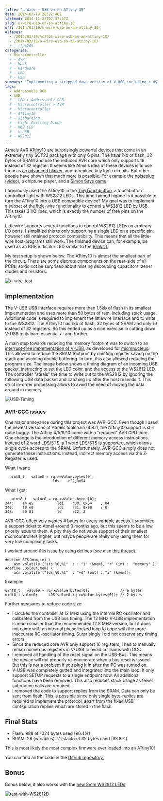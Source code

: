 ```yaml
---
title: "u-Wire – USB on an ATtiny 10"
date: 2014-03-19T20:22:40Z
lastmod: 2014-11-27T07:37:37Z
slug: u-wire-usb-on-an-attiny-10
url: /2014/03/19/u-wire-usb-on-an-attiny-10/
aliases:
  - /2014/03/19/%c2%b5-wire-usb-on-an-attiny-10/
  - /2014/03/19/u-wire-usb-on-an-attiny-10/
  # - /?p=269
categories:
  - Microcontroller
  # - AVR
  # - Hack
  # - Hardware
  # - LED
  # - USB
summary: "Implementing a stripped down version of V-USB including a WS2812 controller on a minimal ATtiny10 MCUs with only 1kb of flash."
tags:
  - Addressable RGB
  - AVR
  # - LED > Addressable RGB
  # - Microcontroller > AVR
  # - Microcontroller
  # - ATtiny10
  # - Bitbanging
  # - Light Emitting Diode
  # - RGB LED
  # - V-USB
  # - WS2812
---
```


Atmels AVR [ATtiny10](http://www.atmel.com/devices/attiny10.aspx) are surprisingly powerful devices that come in an extremely tiny SOT23 package with only 6 pins. The have 1kb of flash, 32 bytes of SRAM and use the reduced AVR core which only supports 16 instead of 32 register. It seems like Atmels idea of these devices is to use them as [an advanced blinker](http://atmelcorporation.wordpress.com/2013/09/17/avr-attiny10-runs-led-blinker-for-6-months/), and to replace tiny logic circuits. But other people have shown that much more is possible. For example the [noiseplug](https://github.com/dop3j0e/noiseplug) [(video)](http://vimeo.com/47380710), a chiptune player, and a [Simon Says game](http://hackaday.com/2011/09/24/attiny-hacks-attiny10-game-doing-more-with-less/).

I previously used the ATtiny10 in the [TinyTouchbutton](https://github.com/cpldcpu/TinyTouchButton), a touchbutton controlled light with WS2812 LEDs. This time I aimed higher: Is it possible to turn the ATtiny10 into a USB compatible device? My goal was to implement a subset of the [little-wire](http://littlewire.cc/) functionality to control a WS2812 LED by USB. This takes 3 I/O lines, which is exactly the number of free pins on the ATtiny10.

Littlewire supports several functions to control WS2812 LEDs on arbitrary I/O ports. I simplified this to only supporting a single LED on a specific pin, however still retained protocol compatibility. This means that all the little-wire host-programs still work. The finished device can, for example, be used as an RGB indicator LED similar to the [Blink(1).](http://thingm.com/products/blink-1/)

My test setup is shown below. The ATtiny10 is almost the smallest part of the circuit. There are some discrete components on the rear-side of all PCBs, so do not be surprised about missing decoupling capacitors, zener diodes and resistors.

![u-wire-test](u-wire-test.jpg)

## Implementation

The V-USB USB interface requires more than 1.5kb of flash in its smallest implementation and uses more than 50 bytes of ram, including stack usage. Additional code is required to implement the littlewire interface and to write to the WS2812. The ATtiny10 has 1kb of flash, 32 bytes of SRAM and only 16 instead of 32 registers. So this ended up as a nice exercise in cutting down V-USB to its bare essentials - and further.

A main step towards reducing the memory footprint was to switch to an [interrupt-free implementation of V-USB](/2014/03/02/interrupt-free-v-usb/), as developed for [micronucleus](https://github.com/micronucleus/micronucleus). This allowed to reduce the SRAM footprint by omitting register saving on the stack and avoiding double buffering. In turn, this also allowed reducing the program size. The image below shows a timing diagram of an incoming USB packet, instructing to set the LED color, and the access to the WS2812 LED. The controller "steals" the time to write out to the WS2812 by ignoring the following USB data packet and catching up after the host resends it. This strict in-order processing allows to avoid the need of moving the data around in memory.

![USB-Timing](usb-timing.png)

### AVR-GCC issues

One major annoyance during this project was AVR-GCC. Even though I used the newest versions of Atmels toolchain (4.8.1), the ATtiny10 support is still quite buggy. The ATtiny 4/5/9/10 come with a "reduced" AVR CPU core. One change is the introduction of different memory access instructions. Instead of 2 word LDS/STS, a 1 word LDS/STS is supported, which allows single cycle access to the SRAM. Unfortunately, AVR-GCC simply does not generate these instructions. Instead, indirect memory access via the Z-Register is used.

What I want:

```
  uint8_t   value0 = rq->wValue.bytes[0];
                      lds    r22,0x54
```

What I get:

```
   uint8_t   value0 = rq->wValue.bytes[0];
344:    e4 e5           ldi    r30, 0x54    ; 84
346:    f0 e0           ldi    r31, 0x00    ; 0
348:    60 81           ld     r22, Z
```

AVR-GCC effectively wastes 4 bytes for every variable access. I submitted a support ticket to Atmel around 3 months ago, but this seems to be a low priority issue to them. A pity they do not value support of their smallest microcontrollers higher, but maybe people are really only using them for very low complexity tasks.

I worked around this issue by using defines (see also [this thread](http://www.mikrocontroller.net/topic/320180)).

```
#define STS(mem,in) \
    asm volatile ("sts %0,%1"  : : "i" (&mem), "r" (in) :  "memory" );
#define LDS(out,mem) \
    asm volatile ("lds %0,%1"  : "=d" (out) : "i" (&mem));
```

Example:

```
uint8_t   value0 = rq->wValue.bytes[0];              // 6 bytes
uint8_t value0;     LDS(value0,rq->wValue.bytes[0]); // 2 bytes
```

Further measures to reduce code size:

- I clocked the controller at 12 MHz using the internal RC oscillator and calibrated from the USB bus timing. The 12 MHz V-USB implementation is much smaller than the recommended 12.8 MHz version, but it does not come with an internal phase locked loop to cope with the more inaccurate RC-oscillator timing. Surprisingly I did not observe any timing errors.
- Since the reduced core AVR only support 16 registers, I had to manually remap numerous registers in V-USB to avoid collisions with GCC.
- I removed all handling of the reset signal on the USB-Bus. This means the device will not properly re-enumerate when a bus reset is issued. But this is not a problem if you plug it in after the PC was turned on.
- V-USB was completely gutted and integrated into the main loop. It only support SETUP requests to a single endpoint now. All additional functions have been removed.  This also reduces stack usage as fewer subroutine calls are required.
- I removed the code to support replies from the SRAM. Data can only be sent from flash. This is possible since only single byte-replies are required to implement the protocol, apart from the fixed USB configuration replies which are stored in the flash.

## Final Stats

- Flash: 988 of 1024 bytes used (96.4%)
- SRAM: 28 (variables)+2 (stack) of 32 bytes used (93.8%)

This is most likely the most complex firmware ever loaded into an ATtiny10!

You can find all the code in the [Github repository.](https://github.com/cpldcpu/u-wire)

## Bonus

Bonus below, it also works with the [new 8mm WS2812 LEDs](/2014/02/18/new-member-of-the-ws2812-family/).

![test-with-WS2812D](test-with-ws2812d.jpg)

